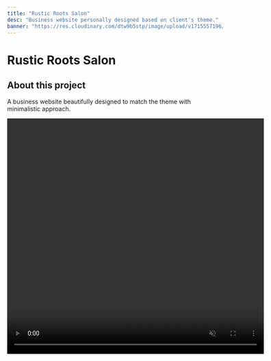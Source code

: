 ```yaml
---
title: "Rustic Roots Salon"
desc: "Business website personally designed based on client's theme."
banner: "https://res.cloudinary.com/dtw9b5stp/image/upload/v1715557196/portfolioassets/nf6sg7rpx8nmnecqsdrk.png"
---
```


# Rustic Roots Salon

## About this project

A business website beautifully designed to match the theme with minimalistic approach.

<video width="600" height="550" controls muted>
    <source src="https://res.cloudinary.com/dtw9b5stp/video/upload/v1715566208/portfolioassets/wfqxlnfmnbe44ivei5pj.mp4" type="video/mp4">
</video>
